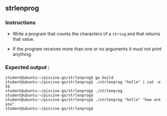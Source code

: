 ## strlenprog

### Instructions

- Write a program that counts the characters of a `string` and that returns that value.

- If the program receives more than one or no arguments it must not print anything.

### Expected output :

```console
student@ubuntu:~/piscine-go/strlenprog$ go build
student@ubuntu:~/piscine-go/strlenprog$ ./strlenprog "hello" | cat -e
5$
student@ubuntu:~/piscine-go/strlenprog$ ./strlenprog
student@ubuntu:~/piscine-go/strlenprog$
student@ubuntu:~/piscine-go/strlenprog$ ./strlenprog "hello" "how are you"
student@ubuntu:~/piscine-go/strlenprog$
```
